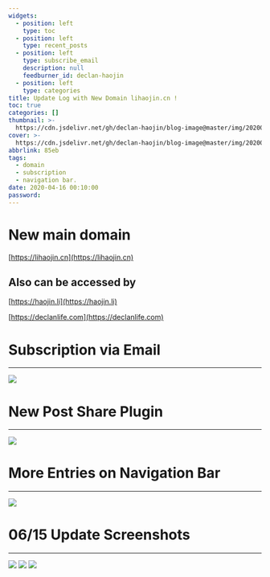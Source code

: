 ```yaml
---
widgets:
  - position: left
    type: toc
  - position: left
    type: recent_posts
  - position: left
    type: subscribe_email
    description: null
    feedburner_id: declan-haojin
  - position: left
    type: categories
title: Update Log with New Domain lihaojin.cn !
toc: true
categories: []
thumbnail: >-
  https://cdn.jsdelivr.net/gh/declan-haojin/blog-image@master/img/20200417004933.png
cover: >-
  https://cdn.jsdelivr.net/gh/declan-haojin/blog-image@master/img/20200417004933.png
abbrlink: 85eb
tags:
  - domain
  - subscription
  - navigation bar.
date: 2020-04-16 00:10:00
password:
---
```

# New main domain
[https://lihaojin.cn](https://lihaojin.cn)

## Also can be accessed by 
[https://haojin.li](https://haojin.li)

[https://declanlife.com](https://declanlife.com)

# Subscription via Email
---

![](https://cdn.jsdelivr.net/gh/declan-haojin/blog-image@master/img/20200417005009.png)

<!--more-->


# New Post Share Plugin
---

![](https://cdn.jsdelivr.net/gh/declan-haojin/blog-image@master/img/20200417005213.png)

# More Entries on Navigation Bar
---

![](https://cdn.jsdelivr.net/gh/declan-haojin/blog-image@master/img/20200417005246.png)

# 06/15 Update Screenshots
---

![](https://cdn.jsdelivr.net/gh/declan-haojin/blog-image@master/img/smartmockups_kbevs7q9.png)
![](https://cdn.jsdelivr.net/gh/declan-haojin/blog-image@master/img/smartmockups_kbevtb23.png)
![](https://cdn.jsdelivr.net/gh/declan-haojin/blog-image@master/img/smartmockups_kbevr6xo.png)
